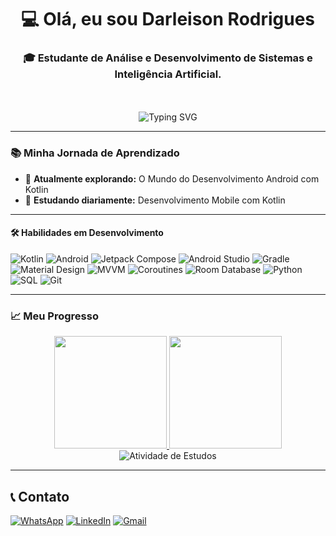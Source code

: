 <h1 align="center">💻 Olá, eu sou Darleison Rodrigues</h1>
<h3 align="center">🎓 Estudante de Análise e Desenvolvimento de Sistemas e Inteligência Artificial.</h3>

<div align="center">
  <br><br>
  <img src="https://readme-typing-svg.demolab.com?font=Fira+Code&pause=1000&color=22D3F7&center=true&vCenter=true&width=435&lines=Aprendendo+Kotlin;Explorando+o+mundo+do+desenvolvimento Mobile;Construindo+meus+primeiros+projetos" alt="Typing SVG"/>
</div>

---

### 📚 Minha Jornada de Aprendizado
- 🔭 **Atualmente explorando:** O Mundo do Desenvolvimento Android com Kotlin
- 🌱 **Estudando diariamente:** Desenvolvimento Mobile com Kotlin
  
---

#### 🛠 Habilidades em Desenvolvimento
![Kotlin](https://img.shields.io/badge/Kotlin-7F52FF?style=for-the-badge&logo=kotlin&logoColor=white)
![Android](https://img.shields.io/badge/Android-3DDC84?style=for-the-badge&logo=android&logoColor=white)
![Jetpack Compose](https://img.shields.io/badge/Jetpack_Compose-4285F4?style=for-the-badge&logo=jetpackcompose&logoColor=white)
![Android Studio](https://img.shields.io/badge/Android_Studio-3DDC84?style=for-the-badge&logo=androidstudio&logoColor=white)
![Gradle](https://img.shields.io/badge/Gradle-02303A?style=for-the-badge&logo=gradle&logoColor=white)
![Material Design](https://img.shields.io/badge/Material_Design-757575?style=for-the-badge&logo=materialdesign&logoColor=white)
![MVVM](https://img.shields.io/badge/MVVM-FF6F00?style=for-the-badge&logoColor=white)
![Coroutines](https://img.shields.io/badge/Coroutines-0095D5?style=for-the-badge&logo=kotlin&logoColor=white)
![Room Database](https://img.shields.io/badge/Room-FF5722?style=for-the-badge&logo=sqlite&logoColor=white)
![Python](https://img.shields.io/badge/Python-3776AB?style=for-the-badge&logo=python&logoColor=white)
![SQL](https://img.shields.io/badge/SQL-4479A1?style=for-the-badge&logo=mysql&logoColor=white)
![Git](https://img.shields.io/badge/Git-F05032?style=for-the-badge&logo=git&logoColor=white)

---

### 📈 Meu Progresso

<div align="center">
  <a href="https://github.com/darleisonrodrigues">
    <img height="180em" src="https://github-readme-stats.vercel.app/api?username=darleisonrodrigues&show_icons=true&theme=merko&hide=issues&count_private=true&locale=pt-br&hide_title=true"/>
    <img height="180em" src="https://github-readme-stats.vercel.app/api/top-langs/?username=darleisonrodrigues&layout=compact&theme=merko&langs_count=6&locale=pt-br&hide_title=true"/>
  </a>
</div>

<div align="center">
  <img src="https://github-readme-activity-graph.vercel.app/graph?username=darleisonrodrigues&theme=github-compact&hide_border=true" alt="Atividade de Estudos">
</div>

---
## 📞 Contato

[![WhatsApp](https://img.shields.io/badge/WhatsApp-25D366?style=for-the-badge&logo=whatsapp&logoColor=white)](https://wa.me/5585996380305)
[![LinkedIn](https://img.shields.io/badge/LinkedIn-0077B5?style=for-the-badge&logo=linkedin&logoColor=white)](https://www.linkedin.com/in/darleison-rodrigues/)
[![Gmail](https://img.shields.io/badge/Gmail-EA4335?style=for-the-badge&logo=gmail&logoColor=white)](mailto:darleisonrodrigues@edu.unifor.br)
